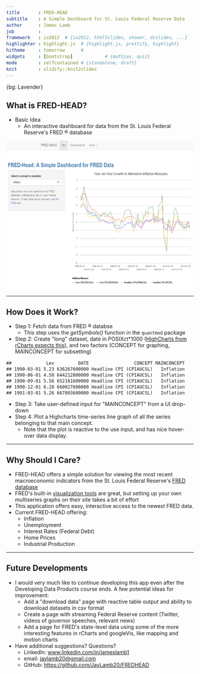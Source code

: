 ```yaml
---
title       : FRED-HEAD
subtitle    : A Simple Dashboard for St. Louis Federal Reserve Data
author      : James Lamb
job         : 
framework   : io2012  # {io2012, html5slides, shower, dzslides, ...}
highlighter : highlight.js  # {highlight.js, prettify, highlight}
hitheme     : tomorrow      # 
widgets     : [bootstrap]            # {mathjax, quiz}
mode        : selfcontained # {standalone, draft}
knit        : slidify::knit2slides
--- 
```


{bg: Lavender}

## What is FRED-HEAD?

- Basic Idea
    - An interactive dashboard for data from the St. Louis Federal Reserve's FRED &#174; database
    
<img src=".\\assets\\img\\screencap1.png" height="400" width="900">

---

## How Does it Work?

- Step 1: Fetch data from FRED &#174; databse
    - This step uses the *getSymbols()* function in the ```quantmod``` package
- Step 2: Create "long" dataset, date in POSIXct*1000 ([HighCharts from rCharts expects this](http://bl.ocks.org/ramnathv/9301903)), and two factors (CONCEPT for graphing, MAINCONCEPT for subsetting)


```
##             Lev         DATE                 CONCEPT MAINCONCEPT
## 1990-03-01 5.23 636267600000 Headline CPI (CPIAUCSL)   Inflation
## 1990-06-01 4.58 644212800000 Headline CPI (CPIAUCSL)   Inflation
## 1990-09-01 5.56 652161600000 Headline CPI (CPIAUCSL)   Inflation
## 1990-12-01 6.28 660027600000 Headline CPI (CPIAUCSL)   Inflation
## 1991-03-01 5.26 667803600000 Headline CPI (CPIAUCSL)   Inflation
```
- Step 3: Take user-defined input for "MAINCONCEPT" from a UI drop-down
- Step 4: Plot a Highcharts time-series line graph of all the series belonging to that main concept.
    - Note that the plot is reactive to the use input, and has nice hover-over data display.

--- 

## Why Should I Care?

- FRED-HEAD offers a simple solution for viewing the most recent macroeconomic indicators from the St. Louis Federal Reserve's [FRED database](http://research.stlouisfed.org/)
- FRED's built-in [visualization tools](http://research.stlouisfed.org/fred2/graph/?utm_source=research&utm_medium=website&utm_campaign=data-tools) are great, but setting up your own multiseries graphs on their site takes a bit of effort
- This application offers easy, interactive access to the newest FRED data.
- Current FRED-HEAD offering:
    - Inflation
    - Unemployment
    - Interest Rates (Federal Debt)
    - Home Prices
    - Industrial Production

---

## Future Developments

- I would very much like to continue developing this app even after the Developing Data Products course ends. A few potential ideas for improvement:
    - Add a "download data" page with reactive table output and ability to download datasets in csv format
    - Create a page with streaming Federal Reserve content (Twitter, videos of governor speeches, relevant news)
    - Add a page for FRED's state-level data using some of the more interesting features in rCharts and googleVis, like mapping and motion charts
- Have additional suggestions? Questions?
    - LinkedIn: www.linkedin.com/in/jameslamb1
    - email: jaylamb20@gmail.com
    - GitHub: https://github.com/JayLamb20/FREDHEAD
